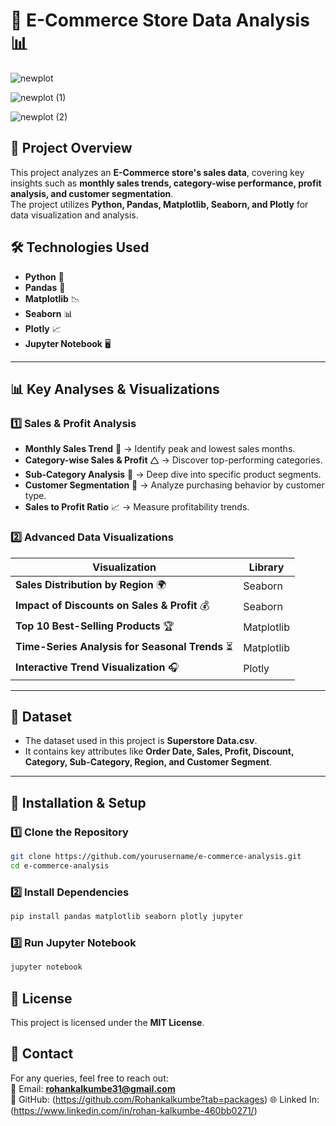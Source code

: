 # 🛂 E-Commerce Store Data Analysis 📊

![newplot](https://github.com/user-attachments/assets/eb5708a6-f242-455e-9fb9-4afb10711f0a)

![newplot (1)](https://github.com/user-attachments/assets/db788b15-79e1-4d69-9c68-4c63a66c87bd)

![newplot (2)](https://github.com/user-attachments/assets/522b5f6b-92ab-447e-8ad4-dc86fcf51ac0)

## 📌 Project Overview
This project analyzes an **E-Commerce store's sales data**, covering key insights such as **monthly sales trends, category-wise performance, profit analysis, and customer segmentation**.  
The project utilizes **Python, Pandas, Matplotlib, Seaborn, and Plotly** for data visualization and analysis.

## 🛠️ Technologies Used
- **Python** 🐍
- **Pandas** 💑
- **Matplotlib** 📉
- **Seaborn** 📊
- **Plotly** 📈
- **Jupyter Notebook** 🖥️

---

## 📊 Key Analyses & Visualizations

### 1️⃣ **Sales & Profit Analysis**
- **Monthly Sales Trend** 📆 → Identify peak and lowest sales months.
- **Category-wise Sales & Profit** 🛆 → Discover top-performing categories.
- **Sub-Category Analysis** 📌 → Deep dive into specific product segments.
- **Customer Segmentation** 👥 → Analyze purchasing behavior by customer type.
- **Sales to Profit Ratio** 📈 → Measure profitability trends.

### 2️⃣ **Advanced Data Visualizations**
| Visualization | Library |
|--------------|---------|
| **Sales Distribution by Region** 🌍 | Seaborn |
| **Impact of Discounts on Sales & Profit** 💰 | Seaborn |
| **Top 10 Best-Selling Products** 🏆 | Matplotlib |
| **Time-Series Analysis for Seasonal Trends** ⏳ | Matplotlib |
| **Interactive Trend Visualization** 🎧 | Plotly |

---

## 📂 Dataset
- The dataset used in this project is **Superstore Data.csv**.
- It contains key attributes like **Order Date, Sales, Profit, Discount, Category, Sub-Category, Region, and Customer Segment**.

---

## 🔧 Installation & Setup
### **1️⃣ Clone the Repository**
```bash
git clone https://github.com/yourusername/e-commerce-analysis.git
cd e-commerce-analysis
```

### **2️⃣ Install Dependencies**
```bash
pip install pandas matplotlib seaborn plotly jupyter
```

### **3️⃣ Run Jupyter Notebook**
```bash
jupyter notebook
```

## 🌟 License
This project is licensed under the **MIT License**.

## 📩 Contact
For any queries, feel free to reach out:  
📧 Email: **rohankalkumbe31@gmail.com**  
🔗 GitHub:  (https://github.com/Rohankalkumbe?tab=packages)
🌐 Linked In: (https://www.linkedin.com/in/rohan-kalkumbe-460bb0271/) 
```
